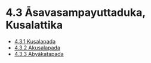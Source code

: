 # 4.3 Āsavasampayuttaduka, Kusalattika

* [4.3.1 Kusalapada](4.3/4.3.1.md)
* [4.3.2 Akusalapada](4.3/4.3.2.md)
* [4.3.3 Abyākatapada](4.3/4.3.3.md)

